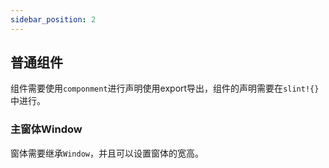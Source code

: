 ```yaml
---
sidebar_position: 2
---
```


## 普通组件

组件需要使用`componment`进行声明使用export导出，组件的声明需要在`slint!{}`中进行。

### 主窗体Window

窗体需要继承`Window`，并且可以设置窗体的宽高。


